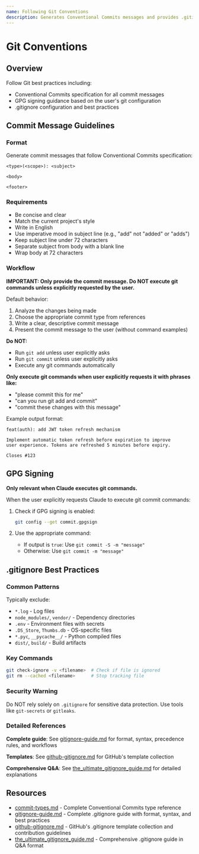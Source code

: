 ```yaml
---
name: Following Git Conventions
description: Generates Conventional Commits messages and provides .gitignore best practices. Use when writing commit messages, reviewing git diffs, setting up .gitignore files, or when user mentions commits, git conventions, or gitignore.
---
```


# Git Conventions

## Overview

Follow Git best practices including:
- Conventional Commits specification for all commit messages
- GPG signing guidance based on the user's git configuration
- .gitignore configuration and best practices

## Commit Message Guidelines

### Format

Generate commit messages that follow Conventional Commits specification:

```
<type>(<scope>): <subject>

<body>

<footer>
```

### Requirements

- Be concise and clear
- Match the current project's style
- Write in English
- Use imperative mood in subject line (e.g., "add" not "added" or "adds")
- Keep subject line under 72 characters
- Separate subject from body with a blank line
- Wrap body at 72 characters

### Workflow

**IMPORTANT: Only provide the commit message. Do NOT execute git commands unless explicitly requested by the user.**

Default behavior:
1. Analyze the changes being made
2. Choose the appropriate commit type from references
3. Write a clear, descriptive commit message
4. Present the commit message to the user (without command examples)

**Do NOT:**
- Run `git add` unless user explicitly asks
- Run `git commit` unless user explicitly asks
- Execute any git commands automatically

**Only execute git commands when user explicitly requests it with phrases like:**
- "please commit this for me"
- "can you run git add and commit"
- "commit these changes with this message"

Example output format:
```
feat(auth): add JWT token refresh mechanism

Implement automatic token refresh before expiration to improve
user experience. Tokens are refreshed 5 minutes before expiry.

Closes #123
```

## GPG Signing

**Only relevant when Claude executes git commands.**

When the user explicitly requests Claude to execute git commit commands:

1. Check if GPG signing is enabled:
   ```bash
   git config --get commit.gpgsign
   ```

2. Use the appropriate command:
   - If output is `true`: Use `git commit -S -m "message"`
   - Otherwise: Use `git commit -m "message"`

## .gitignore Best Practices

### Common Patterns

Typically exclude:
- `*.log` - Log files
- `node_modules/`, `vendor/` - Dependency directories
- `.env` - Environment files with secrets
- `.DS_Store`, `Thumbs.db` - OS-specific files
- `*.pyc`, `__pycache__/` - Python compiled files
- `dist/`, `build/` - Build artifacts

### Key Commands

```bash
git check-ignore -v <filename>  # Check if file is ignored
git rm --cached <filename>      # Stop tracking file
```

### Security Warning

Do NOT rely solely on `.gitignore` for sensitive data protection. Use tools like `git-secrets` or `gitleaks`.

### Detailed References

**Complete guide**: See [gitignore-guide.md](references/gitignore-guide.md) for format, syntax, precedence rules, and workflows

**Templates**: See [github-gitignore.md](references/github-gitignore.md) for GitHub's template collection

**Comprehensive Q&A**: See [the_ultimate_gitignore_guide.md](references/the_ultimate_gitignore_guide.md) for detailed explanations

## Resources

- [commit-types.md](references/commit-types.md) - Complete Conventional Commits type reference
- [gitignore-guide.md](references/gitignore-guide.md) - Complete .gitignore guide with format, syntax, and best practices
- [github-gitignore.md](references/github-gitignore.md) - GitHub's .gitignore template collection and contribution guidelines
- [the_ultimate_gitignore_guide.md](references/the_ultimate_gitignore_guide.md) - Comprehensive .gitignore guide in Q&A format

